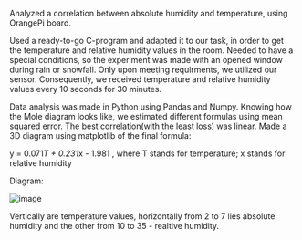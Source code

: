 Analyzed a correlation between absolute humidity and temperature, using OrangePi board.

Used a ready-to-go C-program and adapted it to our task, in order to get the temperature and relative humidity values in the room. Needed to have a special conditions, so the experiment was made with an opened window during rain or snowfall. Only upon meeting requirments, we utilized our sensor. Consequently, we received temperature and relative humidity values every 10 seconds for 30 minutes.

Data analysis was made in Python using Pandas and Numpy. Knowing how the Mole diagram looks like, we estimated different formulas using mean squared error. The best correlation(with the least loss) was linear. Made a 3D diagram using matplotlib of the final formula:

y = 0.071*T + 0.231*x - 1.981               , where T stands for temperature; x stands for relative humidity

Diagram:

![image](https://github.com/user-attachments/assets/33e813a1-61e0-4edc-8ace-afb4fdee3df2)

Vertically are temperature values, horizontally from 2 to 7 lies absolute humidity and the other from 10 to 35 - realtive humidity.
